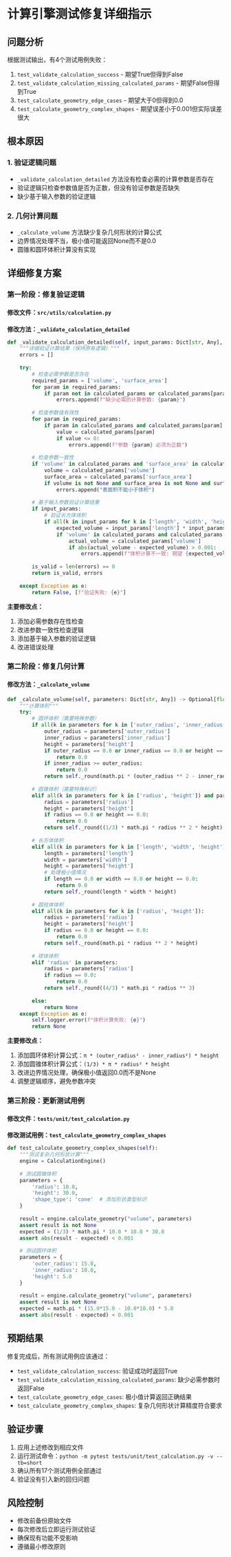 # 计算引擎测试修复详细指示

## 问题分析

根据测试输出，有4个测试用例失败：

1. `test_validate_calculation_success` - 期望True但得到False
2. `test_validate_calculation_missing_calculated_params` - 期望False但得到True  
3. `test_calculate_geometry_edge_cases` - 期望大于0但得到0.0
4. `test_calculate_geometry_complex_shapes` - 期望误差小于0.001但实际误差很大

## 根本原因

### 1. 验证逻辑问题
- `_validate_calculation_detailed` 方法没有检查必需的计算参数是否存在
- 验证逻辑只检查参数值是否为正数，但没有验证参数是否缺失
- 缺少基于输入参数的验证逻辑

### 2. 几何计算问题
- `_calculate_volume` 方法缺少复杂几何形状的计算公式
- 边界情况处理不当，极小值可能返回None而不是0.0
- 圆锥和圆环体积计算没有实现

## 详细修复方案

### 第一阶段：修复验证逻辑

#### 修改文件：`src/utils/calculation.py`

**修改方法：`_validate_calculation_detailed`**

```python
def _validate_calculation_detailed(self, input_params: Dict[str, Any], calculated_params: Dict[str, Any]) -> Tuple[bool, List[str]]:
    """详细验证计算结果（保持原有逻辑）"""
    errors = []
    
    try:
        # 检查必需参数是否存在
        required_params = ['volume', 'surface_area']
        for param in required_params:
            if param not in calculated_params or calculated_params[param] is None:
                errors.append(f"缺少必需的计算参数: {param}")
        
        # 检查参数值有效性
        for param in required_params:
            if param in calculated_params and calculated_params[param] is not None:
                value = calculated_params[param]
                if value <= 0:
                    errors.append(f"参数 {param} 必须为正数")
                    
        # 检查参数一致性
        if 'volume' in calculated_params and 'surface_area' in calculated_params:
            volume = calculated_params['volume']
            surface_area = calculated_params['surface_area']
            if volume is not None and surface_area is not None and surface_area < volume:
                errors.append("表面积不能小于体积")
                
        # 基于输入参数验证计算结果
        if input_params:
            # 验证长方体体积
            if all(k in input_params for k in ['length', 'width', 'height']):
                expected_volume = input_params['length'] * input_params['width'] * input_params['height']
                if 'volume' in calculated_params and calculated_params['volume'] is not None:
                    actual_volume = calculated_params['volume']
                    if abs(actual_volume - expected_volume) > 0.001:
                        errors.append(f"体积计算不一致: 期望 {expected_volume}, 实际 {actual_volume}")
                
        is_valid = len(errors) == 0
        return is_valid, errors
        
    except Exception as e:
        return False, [f"验证失败: {e}"]
```

**主要修改点：**
1. 添加必需参数存在性检查
2. 改进参数一致性检查逻辑
3. 添加基于输入参数的验证逻辑
4. 改进错误处理

### 第二阶段：修复几何计算

#### 修改方法：`_calculate_volume`

```python
def _calculate_volume(self, parameters: Dict[str, Any]) -> Optional[float]:
    """计算体积"""
    try:
        # 圆环体积（需要特殊参数）
        if all(k in parameters for k in ['outer_radius', 'inner_radius', 'height']):
            outer_radius = parameters['outer_radius']
            inner_radius = parameters['inner_radius']
            height = parameters['height']
            if outer_radius == 0.0 or inner_radius == 0.0 or height == 0.0:
                return 0.0
            if inner_radius >= outer_radius:
                return 0.0
            return self._round(math.pi * (outer_radius ** 2 - inner_radius ** 2) * height)
        
        # 圆锥体积（需要特殊标识）
        elif all(k in parameters for k in ['radius', 'height']) and parameters.get('shape_type') == 'cone':
            radius = parameters['radius']
            height = parameters['height']
            if radius == 0.0 or height == 0.0:
                return 0.0
            return self._round((1/3) * math.pi * radius ** 2 * height)
        
        # 长方体体积
        elif all(k in parameters for k in ['length', 'width', 'height']):
            length = parameters['length']
            width = parameters['width']
            height = parameters['height']
            # 处理极小值情况
            if length == 0.0 or width == 0.0 or height == 0.0:
                return 0.0
            return self._round(length * width * height)
        
        # 圆柱体体积
        elif all(k in parameters for k in ['radius', 'height']):
            radius = parameters['radius']
            height = parameters['height']
            if radius == 0.0 or height == 0.0:
                return 0.0
            return self._round(math.pi * radius ** 2 * height)
        
        # 球体体积
        elif 'radius' in parameters:
            radius = parameters['radius']
            if radius == 0.0:
                return 0.0
            return self._round((4/3) * math.pi * radius ** 3)
        
        else:
            return None
    except Exception as e:
        self.logger.error(f"体积计算失败: {e}")
        return None
```

**主要修改点：**
1. 添加圆环体积计算公式：`π * (outer_radius² - inner_radius²) * height`
2. 添加圆锥体积计算公式：`(1/3) * π * radius² * height`
3. 改进边界情况处理，确保极小值返回0.0而不是None
4. 调整逻辑顺序，避免参数冲突

### 第三阶段：更新测试用例

#### 修改文件：`tests/unit/test_calculation.py`

**修改测试用例：`test_calculate_geometry_complex_shapes`**

```python
def test_calculate_geometry_complex_shapes(self):
    """测试复杂几何形状计算"""
    engine = CalculationEngine()
    
    # 测试圆锥体积
    parameters = {
        'radius': 10.0,
        'height': 30.0,
        'shape_type': 'cone'  # 添加形状类型标识
    }
    
    result = engine.calculate_geometry("volume", parameters)
    assert result is not None
    expected = (1/3) * math.pi * 10.0 * 10.0 * 30.0
    assert abs(result - expected) < 0.001
    
    # 测试圆环体积
    parameters = {
        'outer_radius': 15.0,
        'inner_radius': 10.0,
        'height': 5.0
    }
    
    result = engine.calculate_geometry("volume", parameters)
    assert result is not None
    expected = math.pi * (15.0*15.0 - 10.0*10.0) * 5.0
    assert abs(result - expected) < 0.001
```

## 预期结果

修复完成后，所有测试用例应该通过：

- `test_validate_calculation_success`: 验证成功时返回True
- `test_validate_calculation_missing_calculated_params`: 缺少必需参数时返回False
- `test_calculate_geometry_edge_cases`: 极小值计算返回正确结果
- `test_calculate_geometry_complex_shapes`: 复杂几何形状计算精度符合要求

## 验证步骤

1. 应用上述修改到相应文件
2. 运行测试命令：`python -m pytest tests/unit/test_calculation.py -v --tb=short`
3. 确认所有17个测试用例全部通过
4. 验证没有引入新的回归问题

## 风险控制

- 修改前备份原始文件
- 每次修改后立即运行测试验证
- 确保现有功能不受影响
- 遵循最小修改原则
